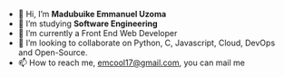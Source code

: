 - 👋 Hi, I’m **Madubuike Emmanuel Uzoma**
- 👀 I’m studying **Software Engineering** 
- 🌱 I’m currently a Front End Web Developer 
- 💞️ I’m looking to collaborate on Python, C, Javascript, Cloud, DevOps and Open-Source.
- 📫 How to reach me, <emcool17@gmail.com>, you can mail me

<!---
NuelUzoma/NuelUzoma is a ✨ special ✨ repository because its `README.md` (this file) appears on your GitHub profile.
You can click the Preview link to take a look at your changes.
--->
